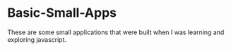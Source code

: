 # Basic-Small-Apps

These are some small applications that were built when I was learning and exploring javascript.
